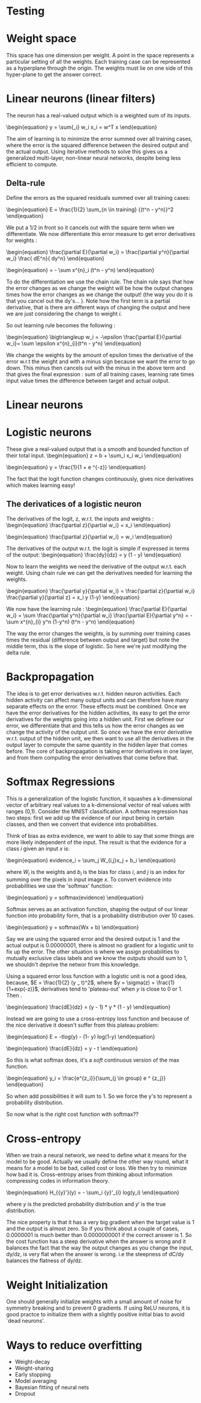 # Testing



# Weight space
This space has one dimension per weight. A point in the space represents a particular setting of all the weights. Each training case can be represented as a hyperplane through the origin. The weights must lie on one side of this hyper-plane to get the answer correct.

# Linear neurons (linear filters)
The neuron has a real-valued output which is a weighted sum of its inputs.

\begin{equation}
y = \sum{_i} w_i x_i = w^T x
\end{equation}

The aim of learning is to minimize the error summed over all training cases, where the error is the squared difference between the desired output and the actual output. Using iterative methods to solve this gives us a generalized multi-layer, non-linear neural networks, despite being less efficient to compute.

## Delta-rule
Define the errors as the squared residuals summed over all training cases:

\begin{equation}
E = \frac{1}{2} \sum_{n \in training} {(t^n - y^n)}^2
\end{equation}

We put a 1/2 in front so it cancels out with the square term when we differentiate.
We now differentiate this error measure to get error derivatives for weights :

\begin{equation}
\frac{\partial E}{\partial w_i} = \frac{\partial y^n}{\partial w_i} \frac{ dE^n}{ dy^n}
\end{equation}

\begin{equation}
= - \sum x^{n}_i (t^n - y^n)
\end{equation}

To do the differentiation we use the chain rule. The chain rule says that how the error changes as we change the weight will be how the output changes times how the error changes as we change the output! (the way you do it is that you cancel out the dy's... ). Note how the first term is a partial derivative, that is there are different ways of changing the output and here we are just considering the change to weight $i$.

So out learning rule becomes the following :

\begin{equation}
\bigtriangleup w_i = -\epsilon \frac{\partial E}{\partial w_i}= \sum \epsilon x^{n}_{i}(t^n - y^n)
\end{equation}

We change the weights by the amount of epsilon times the derivative of the error w.r.t the weight and with a minus sign because we want the error to go down. This minus then cancels out with the minus in the above term and that gives the final expression : sum of all training cases, learning rate times input value times the difference between target and actual output.

# Linear neurons

# Logistic neurons
These give a real-valued output that is a smooth and bounded function of their total input.
\begin{equation}
z = b + \sum_i x_i w_i
\end{equation}

\begin{equation}
 y = \frac{1}{1 + e ^{-z}}
\end{equation}

The fact that the logit function changes continuously, gives nice derivatives which makes learning easy!

## The derivatices of a logistic neuron
The derivatives of the logit, z, w.r.t. the inputs and weights :
\begin{equation}
\frac{\partial z}{\partial w_i} = x_i
\end{equation}

\begin{equation}
\frac{\partial z}{\partial w_i} = w_i
\end{equation}

The derivatives of the output w.r.t. the logit is simple if expressed in terms of the output:
\begin{equation}
\frac{dy}{dz} = y (1 - y)
\end{equation}

Now to learn the weights we need the derivative of the output w.r.t. each weight.
Using chain rule we can get the derivatives needed for learning the weights.

\begin{equation}
\frac{\partial y}{\partial w_i} = \frac{\partial z}{\partial w_i} \frac{\partial y}{\partial z} = x_i y (1-y)
\end{equation}

We now have the learning rule :
\begin{equation}
\frac{\partial E}{\partial w_i} = \sum \frac{\partial y^n}{\partial w_i} \frac{\partial E}{\partial y^n} = - \sum x^{n}_{i} y^n (1-y^n) (t^n - y^n)
\end{equation}

The way the error changes the weights, is by summing over training cases times the residual (difference between output and target) but note the middle term, this is the slope of logistic. So here we're just modifying the delta rule.

# Backpropagation
The idea is to get error derivatives w.r.t. hidden neuron activities. Each hidden activity can affect many output units and can therefore have many separate effects on the error. These effects must be combined. Once we have the error derivatives for the hidden activities, its easy to get the error derivatives for the weights going into a hidden unit.
First we definee our error, we differentiate that and this tells us how the error changes as we change the activity of the output unit. So once we have the error derivative w.r.t. output of the hidden unit, we then want to use all the derivatives in the output layer to compute the same quantity in the hidden layer that comes before.
The core of backpropagation is taking error derivatives in one layer, and from them computing the error derivatives that come before that.

# Softmax Regressions
This is a generalization of the logistic function, it squashes a k-dimensional vector of arbitrary real values to a k-dimensional vector of real values with ranges (0,1).
Consider the MNIST classification. A softmax regression has two steps: first we add up the evidence of our input being in certain classes, and then we convert that evidence into probabilities.

Think of bias as extra evidence, we want to able to say that some things are more likely independent of the input. The result is that the evidence for a class $i$ given an input $x$ is:

\begin{equation}
evidence_i = \sum_j W_{i,j}x_j + b_i
\end{equation}

where $W_i$ is the weights and $b_i$ is the bias for class $i$, and $j$ is an index for summing over the pixels in input image $x$. To convert evidence into probabilities we use the 'softmax' function:

\begin{equation}
y = softmax(evidence)
\end{equation}

Softmax serves as an activation function, shaping the output of our linear function into probability form, that is a probability distribution over 10 cases.

\begin{equation}
y = softmax(Wx + b)
\end{equation}


Say we are using the squared error and the desired output is 1 and the actual output is 0.00000001, there is almost no gradient for a logistic unit to fix up the error. The other situation is where we assign probabilities to mutually exclusive class labels and we know the outputs should sum to 1, we shouldn't deprive the networ from this knowledge.

Using a squared error loss function with a logistic unit is not a good idea, because,
$E = \frac{1}{2} (y _ t)^2$, where $y = \sigma(z) = \frac{1}{1+exp(-z)}$, derivatives tend to 'plateau-out' when $y$ is close to 0 or 1. Then .

\begin{equation}
\frac{dE}{dz} = (y - 1) * y * (1 - y)
\end{equation}

Instead we are going to use a cross-entropy loss function and because of the nice derivative it doesn't suffer from this plateau problem:

\begin{equation}
E = -tlog(y) - (1- y) log(1-y)
\end{equation}

\begin{equation}
\frac{dE}{dz} = y - t
\end{equation}

So this is what softmax does, it's a *soft* continuous version of the max function.

\begin{equation}
y_i = \frac{e^{z_i}}{\sum_{j \in group} e ^ {z_j}}
\end{equation}

So when add possibilities it will sum to 1. So we force the y's to represent a probability distribution.


So now what is the right cost function with softmax??

# Cross-entropy
When we train a neural network, we need to define what it means for the model to be good. Actually we usually define the other way round, what it means for a model to be bad, called cost or loss. We then try to minimize how bad it is.
Cross-entropy arises from thinking about information compressing codes in information theory.


\begin{equation}
H_{{y}'}(y) = - \sum_i {y}'_{i} log(y_i)
\end{equation}

where $y$ is the predicted probability distribution and ${y}'$ is the true distribution.

The nice property is that it has a very big gradient when the target value is 1 and the output is almost zero. So if you think about a couple of cases, 0.0000001 is much better than 0.0000000001 if the correct answer is 1. So the cost function has a steep derivative when the answer is wrong and it balances the fact that the way the output changes as you change the input, dy/dz, is very flat when the answer is wrong. i.e the steepness of dC/dy balances the flatness of dy/dz.



# Weight Initialization
One should generally initialize weights with a small amount of noise for symmetry breaking and to prevent 0 gradients.
If using ReLU neurons, it is good practce to initialize them with a slightly positive initial bias to avoid `dead neurons'.


# Ways to reduce overfitting
- Weight-decay
- Weight-sharing
- Early stopping
- Model averaging
- Bayesian fitting of neural nets
- Dropout
